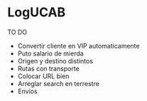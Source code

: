 # LogUCAB
TO DO
- Convertir cliente en VIP automaticamente
- Puto salario de mierda
- Origen y destino distintos
- Rutas con transporte
- Colocar URL bien
- Arreglar search en terrestre
- Envíos
